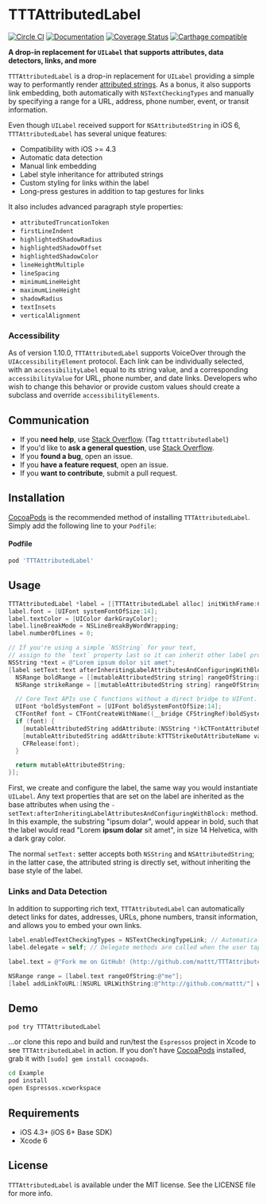# TTTAttributedLabel

[![Circle CI](https://circleci.com/gh/TTTAttributedLabel/TTTAttributedLabel.svg?style=svg)](https://circleci.com/gh/TTTAttributedLabel/TTTAttributedLabel) [![Documentation](http://img.shields.io/cocoapods/v/TTTAttributedLabel.svg?style=flat)](http://cocoadocs.org/docsets/TTTAttributedLabel/) [![Coverage Status](https://coveralls.io/repos/TTTAttributedLabel/TTTAttributedLabel/badge.svg)](https://coveralls.io/r/TTTAttributedLabel/TTTAttributedLabel) [![Carthage compatible](https://img.shields.io/badge/Carthage-compatible-4BC51D.svg?style=flat)](https://github.com/Carthage/Carthage)

**A drop-in replacement for `UILabel` that supports attributes, data detectors, links, and more**

`TTTAttributedLabel` is a drop-in replacement for `UILabel` providing a simple way to performantly render [attributed strings](http://developer.apple.com/library/mac/#documentation/Cocoa/Reference/Foundation/Classes/NSAttributedString_Class/Reference/Reference.html). As a bonus, it also supports link embedding, both automatically with `NSTextCheckingTypes` and manually by specifying a range for a URL, address, phone number, event, or transit information.

Even though `UILabel` received support for `NSAttributedString` in iOS 6, `TTTAttributedLabel` has several unique features:

- Compatibility with iOS >= 4.3
- Automatic data detection
- Manual link embedding
- Label style inheritance for attributed strings
- Custom styling for links within the label
- Long-press gestures in addition to tap gestures for links

It also includes advanced paragraph style properties:

- `attributedTruncationToken`
- `firstLineIndent`
- `highlightedShadowRadius`
- `highlightedShadowOffset`
- `highlightedShadowColor`
- `lineHeightMultiple`
- `lineSpacing`
- `minimumLineHeight`
- `maximumLineHeight`
- `shadowRadius`
- `textInsets`
- `verticalAlignment`

### Accessibility

As of version 1.10.0, `TTTAttributedLabel` supports VoiceOver through the  `UIAccessibilityElement` protocol. Each link can be individually selected, with an `accessibilityLabel` equal to its string value, and a corresponding `accessibilityValue` for URL, phone number, and date links.  Developers who wish to change this behavior or provide custom values should create a subclass and override `accessibilityElements`.

## Communication

- If you **need help**, use [Stack Overflow](http://stackoverflow.com/questions/tagged/tttattributedlabel). (Tag `tttattributedlabel`)
- If you'd like to **ask a general question**, use [Stack Overflow](http://stackoverflow.com/questions/tagged/tttattributedlabel).
- If you **found a bug**, open an issue.
- If you **have a feature request**, open an issue.
- If you **want to contribute**, submit a pull request.

## Installation

[CocoaPods](http://cocoapods.org) is the recommended method of installing `TTTAttributedLabel`. Simply add the following line to your `Podfile`:

#### Podfile

```ruby
pod 'TTTAttributedLabel'
```

## Usage

``` objective-c
TTTAttributedLabel *label = [[TTTAttributedLabel alloc] initWithFrame:CGRectZero];
label.font = [UIFont systemFontOfSize:14];
label.textColor = [UIColor darkGrayColor];
label.lineBreakMode = NSLineBreakByWordWrapping;
label.numberOfLines = 0;

// If you're using a simple `NSString` for your text, 
// assign to the `text` property last so it can inherit other label properties.
NSString *text = @"Lorem ipsum dolor sit amet";
[label setText:text afterInheritingLabelAttributesAndConfiguringWithBlock:^ NSMutableAttributedString *(NSMutableAttributedString *mutableAttributedString) {
  NSRange boldRange = [[mutableAttributedString string] rangeOfString:@"ipsum dolor" options:NSCaseInsensitiveSearch];
  NSRange strikeRange = [[mutableAttributedString string] rangeOfString:@"sit amet" options:NSCaseInsensitiveSearch];

  // Core Text APIs use C functions without a direct bridge to UIFont. See Apple's "Core Text Programming Guide" to learn how to configure string attributes.
  UIFont *boldSystemFont = [UIFont boldSystemFontOfSize:14];
  CTFontRef font = CTFontCreateWithName((__bridge CFStringRef)boldSystemFont.fontName, boldSystemFont.pointSize, NULL);
  if (font) {
    [mutableAttributedString addAttribute:(NSString *)kCTFontAttributeName value:(id)font range:boldRange];
    [mutableAttributedString addAttribute:kTTTStrikeOutAttributeName value:@YES range:strikeRange];
    CFRelease(font);
  }

  return mutableAttributedString;
}];
```

First, we create and configure the label, the same way you would instantiate `UILabel`. Any text properties that are set on the label are inherited as the base attributes when using the `-setText:afterInheritingLabelAttributesAndConfiguringWithBlock:` method. In this example, the substring "ipsum dolar", would appear in bold, such that the label would read "Lorem **ipsum dolar** sit amet", in size 14 Helvetica, with a dark gray color.

The normal `setText:` setter accepts both `NSString` and `NSAttributedString`; in the latter case, the attributed string is directly set, without inheriting the base style of the label.

### Links and Data Detection

In addition to supporting rich text, `TTTAttributedLabel` can automatically detect links for dates, addresses, URLs, phone numbers, transit information, and allows you to embed your own links.

``` objective-c
label.enabledTextCheckingTypes = NSTextCheckingTypeLink; // Automatically detect links when the label text is subsequently changed
label.delegate = self; // Delegate methods are called when the user taps on a link (see `TTTAttributedLabelDelegate` protocol)

label.text = @"Fork me on GitHub! (http://github.com/mattt/TTTAttributedLabel/)"; // Repository URL will be automatically detected and linked

NSRange range = [label.text rangeOfString:@"me"];
[label addLinkToURL:[NSURL URLWithString:@"http://github.com/mattt/"] withRange:range]; // Embedding a custom link in a substring
```

## Demo

```bash
pod try TTTAttributedLabel
```

...or clone this repo and build and run/test the `Espressos` project in Xcode to see `TTTAttributedLabel` in action. If you don't have [CocoaPods](http://cocoapods.org) installed, grab it with `[sudo] gem install cocoapods`.

```bash
cd Example
pod install
open Espressos.xcworkspace
```

## Requirements

- iOS 4.3+ (iOS 6+ Base SDK)
- Xcode 6

## License

`TTTAttributedLabel` is available under the MIT license. See the LICENSE file for more info.
